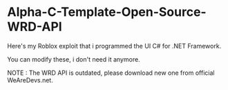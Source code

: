 # Alpha-C-Template-Open-Source-WRD-API
Here's my Roblox exploit that i programmed the UI C# for .NET Framework.

You can modify these, i don't need it anymore.

NOTE : The WRD API is outdated, please download new one from official WeAreDevs.net.

